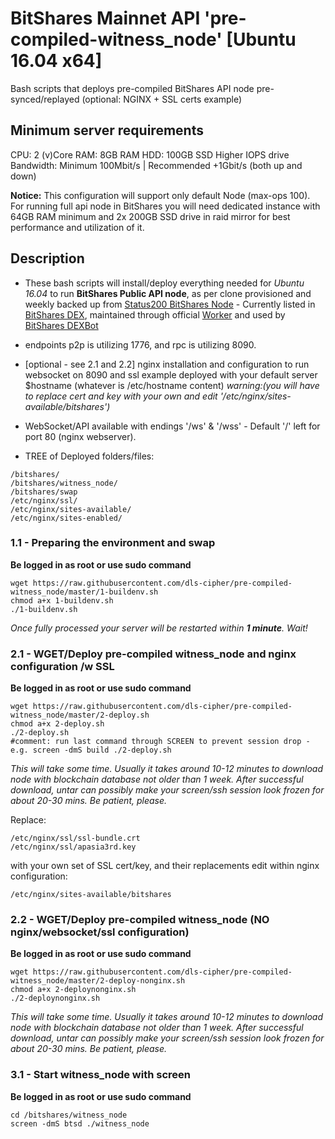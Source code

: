 # BitShares Mainnet API 'pre-compiled-witness_node' [Ubuntu 16.04 x64]
Bash scripts that deploys pre-compiled BitShares API node pre-synced/replayed (optional: NGINX + SSL certs example)

## Minimum server requirements

CPU: 2 (v)Core
RAM: 8GB RAM
HDD: 100GB SSD Higher IOPS drive
Bandwidth: Minimum 100Mbit/s | Recommended +1Gbit/s (both up and down)


**Notice:**  This configuration will support only default Node (max-ops 100). For running full api node in BitShares you will need dedicated instance with 64GB RAM minimum and 2x 200GB SSD drive in raid mirror for best performance and utilization of it.

## Description

- These bash scripts will install/deploy everything needed for *Ubuntu 16.04* to run **BitShares Public API node**, as per clone provisioned and weekly backed up from [Status200 BitShares Node](https://status200.bitshares.apasia.tech) - Currently listed in [BitShares DEX](https://wallet.bitshares.org), maintained through official [Worker](https://www.bitshares.foundation/workers/2018-08-flash-global-infrastructure) and used by [BitShares DEXBot](https://github.com/Codaone/DEXBot/)

- endpoints p2p is utilizing 1776, and rpc is utilizing 8090.

- [optional - see 2.1 and 2.2] nginx installation and configuration to run websocket on 8090 and ssl example deployed with your default server $hostname (whatever is /etc/hostname content)
*warning:(you will have to replace cert and key with your own and edit '/etc/nginx/sites-available/bitshares')*

- WebSocket/API available with endings '/ws' & '/wss' - Default '/' left for port 80 (nginx webserver).

- TREE of Deployed folders/files:

```
/bitshares/
/bitshares/witness_node/
/bitshares/swap
/etc/nginx/ssl/
/etc/nginx/sites-available/
/etc/nginx/sites-enabled/
```

### 1.1 - Preparing the environment and swap

**Be logged in as root or use sudo command**

```
wget https://raw.githubusercontent.com/dls-cipher/pre-compiled-witness_node/master/1-buildenv.sh
chmod a+x 1-buildenv.sh
./1-buildenv.sh
```

*Once fully processed your server will be restarted within **1 minute**. Wait!*

### 2.1 - WGET/Deploy pre-compiled witness_node and nginx configuration /w SSL

**Be logged in as root or use sudo command**

```
wget https://raw.githubusercontent.com/dls-cipher/pre-compiled-witness_node/master/2-deploy.sh
chmod a+x 2-deploy.sh
./2-deploy.sh
#comment: run last command through SCREEN to prevent session drop - e.g. screen -dmS build ./2-deploy.sh
```

*This will take some time. Usually it takes around 10-12 minutes to download node with blockchain database not older than 1 week. After successful download, untar can possibly make your screen/ssh session look frozen for about 20-30 mins. Be patient, please.*

Replace:

```
/etc/nginx/ssl/ssl-bundle.crt
/etc/nginx/ssl/apasia3rd.key
```

with your own set of SSL cert/key, and their replacements edit within nginx configuration:

```
/etc/nginx/sites-available/bitshares
```

### 2.2 - WGET/Deploy pre-compiled witness_node (NO nginx/websocket/ssl configuration)

**Be logged in as root or use sudo command**

```
wget https://raw.githubusercontent.com/dls-cipher/pre-compiled-witness_node/master/2-deploy-nonginx.sh
chmod a+x 2-deploynonginx.sh
./2-deploynonginx.sh
```

*This will take some time. Usually it takes around 10-12 minutes to download node with blockchain database not older than 1 week. After successful download, untar can possibly make your screen/ssh session look frozen for about 20-30 mins. Be patient, please.*

### 3.1 - Start witness_node with screen

**Be logged in as root or use sudo command**

```
cd /bitshares/witness_node
screen -dmS btsd ./witness_node
```



